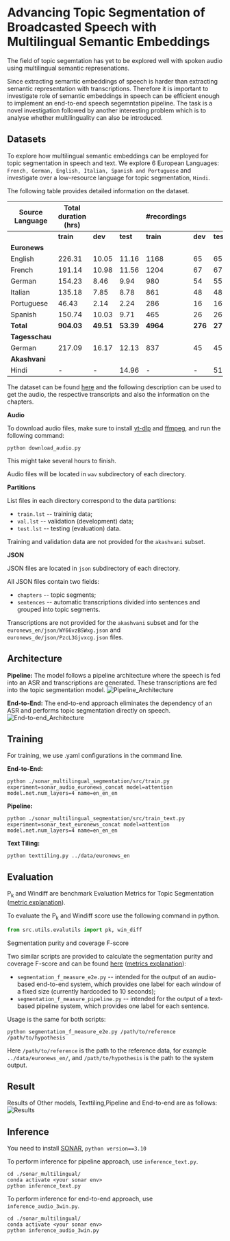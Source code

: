 # Advancing Topic Segmentation of Broadcasted Speech with Multilingual Semantic Embeddings

The field of topic segemtation has yet to be explored well with spoken audio using multilingual semantic represenations.

Since extracting semantic embeddings of speech is harder than extracting semantic representation with transcriptions. Therefore it is important to investigate role of semantic embeddings in speech can be efficient enough to implement an end-to-end speech segemntation pipeline.
The task is a novel investigation followed by another interesting problem which is to analyse whether multilinguality can also be introduced.

## Datasets
To explore how multilingual semantic embeddings can be employed for topic segmentation in speech and text. We explore 6 European Languages: `French, German, English, Italian, Spanish and Portuguese` and investigate over a low-resource language for topic segmentation, `Hindi`.

The following table provides detailed information on the dataset.

| **Source Language**  | **Total duration (hrs)** |           |           |**#recordings** |           |           | **avg(#segments)** |           |           |
|----------------------|--------------------------|-----------|-----------|-----------------|-----------|-----------|--------------------|-----------|-----------|
|                      | **train** | **dev**   | **test**  | **train** | **dev**   | **test**  | **train**  | **dev**   | **test**  |
**Euronews**         |                          |           |           |                 |           |           |                    |           |           |
| English              | 226.31                   | 10.05     | 11.16     | 1168            | 65        | 65        | 7.11               | 7.33      | 7.89      |
| French               | 191.14                   | 10.98     | 11.56     | 1204            | 67        | 67        | 6.89               | 7.10      | 7.71      |
| German               | 154.23                   | 8.46      | 9.94      | 980             | 54        | 55        | 7.28               | 7.53      | 7.85      |
| Italian              | 135.18                   | 7.85      | 8.78      | 861             | 48        | 48        | 6.95               | 6.68      | 8.16      |
| Portuguese           | 46.43                    | 2.14      | 2.24      | 286             | 16        | 16        | 7.05               | 6.68      | 6.75      |
| Spanish              | 150.74                   | 10.03     | 9.71      | 465             | 26        | 26        | 10.88              | 15.88     | 11.69     |
| **Total**            | **904.03**               | **49.51** | **53.39** | **4964**        | **276**   | **277**   | **7.69**           | **8.53**  | **8.34**  |
**Tagesschau**       |                          |           |           |                 |           |           |                    |           |           |
| German               | 217.09                   | 16.17     | 12.13     | 837             | 45        | 45        | 10.60              | 10.08     | 10.08     |
**Akashvani**        |                          |           |           |                 |           |           |                    |           |           |
| Hindi                | -                        | -         | 14.96     | -               | -         | 51        | -                  | -         | 11.98     |

The dataset can be found [here](./additional_experiments/data) and the following description can be used to get the audio, the respective transcripts and also the information on the chapters.

**Audio**

To download audio files, make sure to install [yt-dlp](https://pypi.org/project/yt-dlp/)
and [ffmpeg](https://www.ffmpeg.org/), and run the following command:

```shell
python download_audio.py
```

This might take several hours to finish.

Audio files will be located in `wav` subdirectory of each directory.

**Partitions**

List files in each directory correspond to the data partitions:
 - `train.lst` -- traininig data;
 - `val.lst` -- validation (development) data;
 - `test.lst` -- testing (evaluation) data.

Training and validation data are not provided for the `akashvani` subset.

**JSON**

JSON files are located in `json` subdirectory of each directory.

All JSON files contain two fields:
 - `chapters` -- topic segments;
 - `sentences` -- automatic transcriptions divided into sentences and grouped into topic segments.

Transcriptions are not provided for the `akashvani` subset
and for the `euronews_en/json/WY66vzBSWxg.json` and `euronews_de/json/PzcL3Gjvxcg.json` files.

## Architecture
**Pipeline:** The model follows a pipeline architecture where the speech is fed into an ASR and transcriptions are generated. These transcriptions are fed into the topic segmentation model. ![Pipeline_Architecture](./img/Pipeline.png)

**End-to-End:** The end-to-end approach eliminates the dependency of an ASR and performs topic segmentation directly on speech.
![End-to-end_Architecture](./img/End_to_end.png)

## Training
For training, we use .yaml configurations in the command line.


**End-to-End:**
```shell
python ./sonar_multilingual_segmentation/src/train.py experiment=sonar_audio_euronews_concat model=attention model.net.num_layers=4 name=en_en_en
```

**Pipeline:**
```shell
python ./sonar_multilingual_segmentation/src/train_text.py experiment=sonar_text_euronews_concat model=attention model.net.num_layers=4 name=en_en_en
```

**Text Tiling:**
```shell
python texttiling.py ../data/euronews_en 
```
## Evaluation
P<sub>k</sub> and Windiff are benchmark Evaluation Metrics for Topic Segmentation ([metric explanation](https://pypi.org/project/segeval/)).

To evaluate the P<sub>k</sub> and Windiff score use the following command in python.

```python
from src.utils.evalutils import pk, win_diff
```


Segmentation purity and coverage F-score

Two similar scripts are provided to calculate the segmentation purity and coverage F-score and can be found [here](./additional_experiments/evaluation)
([metrics explanation](https://pyannote.github.io/pyannote-metrics/reference.html#segmentation)):
 - `segmentation_f_measure_e2e.py` -- intended for the output of an audio-based end-to-end system, which provides one label for each window of a fixed size (currently hardcoded to 10 seconds);
 - `segmentation_f_measure_pipeline.py` -- intended for the output of a text-based pipeline system, which provides one label for each sentence.

Usage is the same for both scripts:

```shell
python segmentation_f_measure_e2e.py /path/to/reference /path/to/hypothesis
```
Here `/path/to/reference` is the path to the reference data, for example `../data/euronews_en/`,
and `/path/to/hypothesis` is the path to the system output.

## Result
Results of Other models, Texttiling,Pipeline and End-to-end are as follows:
![Results](./img/Results.png) 

## Inference

You need to install [SONAR](https://github.com/facebookresearch/SONAR), `python version==3.10`

To perform inference for pipeline approach, use `inference_text.py`. 
```shell
cd ./sonar_multilingual/
conda activate <your sonar env>
python inference_text.py
```
To perform inference for end-to-end approach, use `inference_audio_3win.py`.

```shell
cd ./sonar_multilingual/
conda activate <your sonar env>
python inference_audio_3win.py
```

